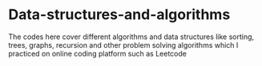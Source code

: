 # Data-structures-and-algorithms

The codes here cover different algorithms and data structures like sorting, trees, graphs, recursion and other problem solving algorithms which I practiced on online
coding platform such as Leetcode
